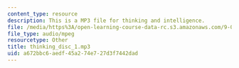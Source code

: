 ```yaml
---
content_type: resource
description: This is a MP3 file for thinking and intelligence.
file: /media/https%3A/open-learning-course-data-rc.s3.amazonaws.com/9-00sc-introduction-to-psychology-fall-2011/a672bbc6aedf45a274e727d3f7442dad_thinking_disc_1.mp3
file_type: audio/mpeg
resourcetype: Other
title: thinking_disc_1.mp3
uid: a672bbc6-aedf-45a2-74e7-27d3f7442dad
---
```


